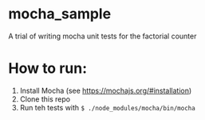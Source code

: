# mocha_sample
A trial of writing mocha unit tests for the factorial counter

# How to run:
1. Install Mocha (see https://mochajs.org/#installation)
2. Clone this repo
3. Run teh tests with `$ ./node_modules/mocha/bin/mocha` 
